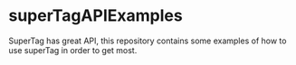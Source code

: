 # superTagAPIExamples
SuperTag has great API, this repository contains some examples of how to use superTag in order to get most.
